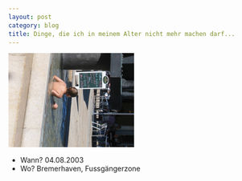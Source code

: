 ```yaml
---
layout: post
category: blog
title: Dinge, die ich in meinem Alter nicht mehr machen darf...
---
```


![Blog post image](/images-blog/IMG_1481.JPG)

* Wann? 04.08.2003
* Wo? Bremerhaven, Fussgängerzone
